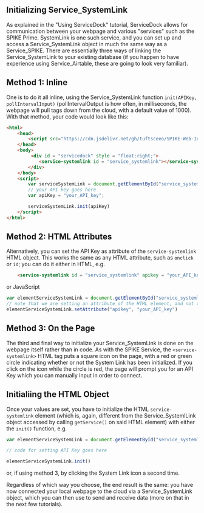 ## Initializing Service_SystemLink

As explained in the "Using ServiceDock" tutorial, ServiceDock allows for communication between your webpage and various "services" such as the SPIKE Prime. SystemLink is one such service, and you can set up and access a Service_SystemLink object in much the same way as a Service_SPIKE. There are essentially three ways of linking the Service_SystemLink to your existing database (if you happen to have experience using Service_Airtable, these are going to look very familiar). 

## Method 1: Inline
One is to do it all inline, using the Service_SystemLink function `init(APIKey, pollIntervalInput)` (pollIntervalOutput is how often, in milliseconds, the webpage will pull tags down from the cloud, with a default value of 1000). With that method, your code would look like this:

```HTML
<html>
    <head>
        <script src="https://cdn.jsdelivr.net/gh/tuftsceeo/SPIKE-Web-Interface@1.0/cdn/ServiceDock.min.js"></script>
    </head>
    <body>
         <div id = "servicedock" style = "float:right;">
            <service-systemlink id = "service_systemlink"></service-systemlink>
        </div>
    </body>
    <script>
        var serviceSystemLink = document.getElementById("service_systemlink").getService();
        // your API key goes here
        var apiKey = "your_API_key";  

        serviceSystemLink.init(apiKey)
    </script>
</html>
```

## Method 2: HTML Attributes
Alternatively, you can set the API Key as attribute of the `service-systemlink` HTML object. This works the same as any HTML attribute, such as `onclick` or `id`; you can do it either in HTML, e.g.

```html
    <service-systemlink id = "service_systemlink" apikey = "your_API_key"></service-systemlink>
```
or JavaScript
```javascript
var elementServiceSystemLink = document.getElementById("service_systemlink")
// note that we are setting an attribute of the HTML element, and not the Service_SystemJink object itself (which we would access by calling .getService() on elementServiceSystemLink)
elementServiceSystemLink.setAttribute("apikey", "your_API_key")
```

## Method 3: On the Page
The third and final way to initialize your Service_SystemLink is done on the webpage itself rather than in code. As with the SPIKE Service, the `<service-systemlink>` HTML tag puts a square icon on the page, with a red or green circle indicating whether or not the System Link has been initialized. If you click on the icon while the circle is red, the page will prompt you for an API Key which you can manually input in order to connect.

## Initialiing the HTML Object
Once your values are set, you have to initialize the HTML `service-systemlink` element (which is, again, different from the Service_SystemlLink object accessed by calling `getService()` on said HTML element) with either the `init()` function, e.g.

```javascript
var elementServiceSystemLink = document.getElementById("service_systemlink")

// code for setting API Key goes here

elementServiceSystemLink.init()
```
or, if using method 3, by clicking the System Link icon a second time.

Regardless of which way you choose, the end result is the same: you have now connected your local webpage to the cloud via a Service_SystemLink object, which you can then use to send and receive data (more on that in the next few tutorials).